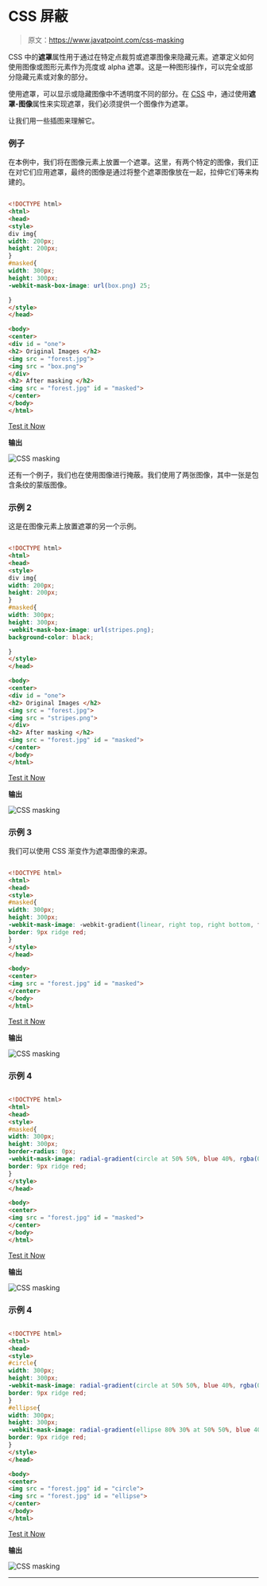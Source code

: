 # CSS 屏蔽

> 原文：<https://www.javatpoint.com/css-masking>

CSS 中的**遮罩**属性用于通过在特定点裁剪或遮罩图像来隐藏元素。遮罩定义如何使用图像或图形元素作为亮度或 alpha 遮罩。这是一种图形操作，可以完全或部分隐藏元素或对象的部分。

使用遮罩，可以显示或隐藏图像中不透明度不同的部分。在 [CSS](https://www.javatpoint.com/css-tutorial) 中，通过使用**遮罩-图像**属性来实现遮罩，我们必须提供一个图像作为遮罩。

让我们用一些插图来理解它。

### 例子

在本例中，我们将在图像元素上放置一个遮罩。这里，有两个特定的图像，我们正在对它们应用遮罩，最终的图像是通过将整个遮罩图像放在一起，拉伸它们等来构建的。

```html

<!DOCTYPE html>
<html>
<head>
<style>
div img{
width: 200px;
height: 200px;
}
#masked{
width: 300px;
height: 300px;
-webkit-mask-box-image: url(box.png) 25;

}
</style>
</head>

<body>
<center>
<div id = "one">
<h2> Original Images </h2>
<img src = "forest.jpg">
<img src = "box.png">
</div>
<h2> After masking </h2>
<img src = "forest.jpg" id = "masked">
</center>
</body>
</html>

```

[Test it Now](https://www.javatpoint.com/oprweb/test.jsp?filename=CSSmasking1)

**输出**

![CSS masking](img/593a3fb24d0583bee9e82b92d95697ac.png)

还有一个例子，我们也在使用图像进行掩蔽。我们使用了两张图像，其中一张是包含条纹的蒙版图像。

### 示例 2

这是在图像元素上放置遮罩的另一个示例。

```html

<!DOCTYPE html>
<html>
<head>
<style>
div img{
width: 200px;
height: 200px;
}
#masked{
width: 300px;
height: 300px;
-webkit-mask-box-image: url(stripes.png);
background-color: black;

}
</style>
</head>

<body>
<center>
<div id = "one">
<h2> Original Images </h2>
<img src = "forest.jpg">
<img src = "stripes.png">
</div>
<h2> After masking </h2>
<img src = "forest.jpg" id = "masked">
</center>
</body>
</html>

```

[Test it Now](https://www.javatpoint.com/oprweb/test.jsp?filename=CSSmasking2)

**输出**

![CSS masking](img/448049acd4671621ffba95691eea382d.png)

### 示例 3

我们可以使用 CSS 渐变作为遮罩图像的来源。

```html

<!DOCTYPE html>
<html>
<head>
<style>
#masked{
width: 300px;
height: 300px;
-webkit-mask-image: -webkit-gradient(linear, right top, right bottom, from(rgba(0,0,0,0)), to(rgba(0,0,0,0.9)));
border: 9px ridge red;
}
</style>
</head>

<body>
<center>
<img src = "forest.jpg" id = "masked">
</center>
</body>
</html>

```

[Test it Now](https://www.javatpoint.com/oprweb/test.jsp?filename=CSSmasking3)

**输出**

![CSS masking](img/b3a74a19992d2b56bd58aa1e130dda54.png)

### 示例 4

```html

<!DOCTYPE html>
<html>
<head>
<style>
#masked{
width: 300px;
height: 300px;
border-radius: 0px;
-webkit-mask-image: radial-gradient(circle at 50% 50%, blue 40%, rgba(0,0,0,0.3) 70%);
border: 9px ridge red;
}
</style>
</head>

<body>
<center>
<img src = "forest.jpg" id = "masked">
</center>
</body>
</html>

```

[Test it Now](https://www.javatpoint.com/oprweb/test.jsp?filename=CSSmasking4)

**输出**

![CSS masking](img/271f54753a7ac792431903a40d342a85.png)

### 示例 4

```html

<!DOCTYPE html>
<html>
<head>
<style>
#circle{
width: 300px;
height: 300px;
-webkit-mask-image: radial-gradient(circle at 50% 50%, blue 40%, rgba(0,0,0,0.3) 70%);
border: 9px ridge red;
}
#ellipse{
width: 300px;
height: 300px;
-webkit-mask-image: radial-gradient(ellipse 80% 30% at 50% 50%, blue 40%, rgba(0,0,0,0.3) 55%);
border: 9px ridge red;
}
</style>
</head>

<body>
<center>
<img src = "forest.jpg" id = "circle">
<img src = "forest.jpg" id = "ellipse">
</center>
</body>
</html>

```

[Test it Now](https://www.javatpoint.com/oprweb/test.jsp?filename=CSSmasking5)

**输出**

![CSS masking](img/2b1bf68f1378bef1d7f33fb6ead06818.png)

* * *